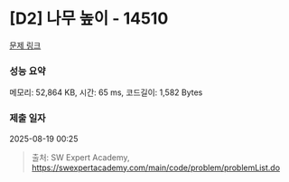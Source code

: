 # [D2] 나무 높이 - 14510 

[문제 링크](https://swexpertacademy.com/main/code/problem/problemDetail.do?contestProbId=AYFofW8qpXYDFAR4) 

### 성능 요약

메모리: 52,864 KB, 시간: 65 ms, 코드길이: 1,582 Bytes

### 제출 일자

2025-08-19 00:25



> 출처: SW Expert Academy, https://swexpertacademy.com/main/code/problem/problemList.do